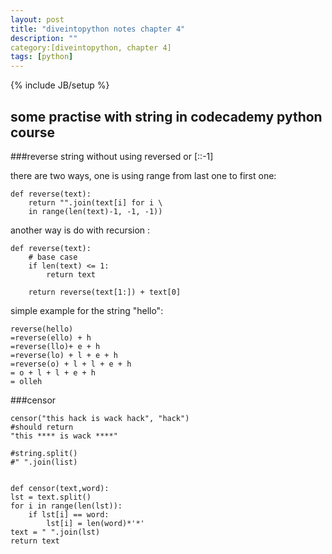 ```yaml
---
layout: post
title: "diveintopython notes chapter 4"
description: ""
category:[diveintopython, chapter 4]
tags: [python]
---
```

{% include JB/setup %}

## some practise with string in codecademy python course

###reverse string without using reversed or [::-1]

there are two ways, one is using range from last one to first one:
	
	def reverse(text):
		return "".join(text[i] for i \
		in range(len(text)-1, -1, -1))
	
another way is do with recursion	:
	
	def reverse(text):
		# base case
		if len(text) <= 1:
			return text
		
		return reverse(text[1:]) + text[0]
		
simple example for the string "hello":
	
	reverse(hello)
	=reverse(ello) + h
	=reverse(llo)+ e + h
	=reverse(lo) + l + e + h
	=reverse(o) + l + l + e + h
	= o + l + l + e + h
	= olleh

###censor

	censor("this hack is wack hack", "hack")
	#should return 
	"this **** is wack ****"

	#string.split()
	#" ".join(list)
	
	
	def censor(text,word):
    lst = text.split()
    for i in range(len(lst)):
        if lst[i] == word:
            lst[i] = len(word)*'*'
    text = " ".join(lst)
    return text
